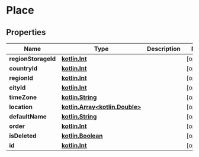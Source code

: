 # Place

## Properties
Name | Type | Description | Notes
------------ | ------------- | ------------- | -------------
**regionStorageId** | [**kotlin.Int**](.md) |  |  [optional]
**countryId** | [**kotlin.Int**](.md) |  |  [optional]
**regionId** | [**kotlin.Int**](.md) |  |  [optional]
**cityId** | [**kotlin.Int**](.md) |  |  [optional]
**timeZone** | [**kotlin.String**](.md) |  |  [optional]
**location** | [**kotlin.Array&lt;kotlin.Double&gt;**](.md) |  |  [optional]
**defaultName** | [**kotlin.String**](.md) |  |  [optional]
**order** | [**kotlin.Int**](.md) |  |  [optional]
**isDeleted** | [**kotlin.Boolean**](.md) |  |  [optional]
**id** | [**kotlin.Int**](.md) |  |  [optional]
